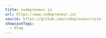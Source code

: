 ```yaml
---
title: codepreneur.io
url: https://www.codepreneur.io/
source: https://github.com/codepreneur/site
showcaseTags:
  - blog
---
```


